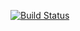 [![Build Status](https://drone.theykk.com/api/badges/TheYkk/com-theykk-example-app/status.svg?ref=refs/heads/develop)](https://drone.theykk.com/TheYkk/com-theykk-example-app)
